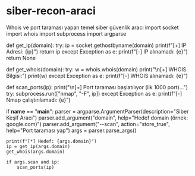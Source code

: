 # siber-recon-araci
Whois ve port taraması yapan temel siber güvenlik aracı
import socket
import whois
import subprocess
import argparse

def get_ip(domain):
    try:
        ip = socket.gethostbyname(domain)
        print(f"[+] IP Adresi: {ip}")
        return ip
    except Exception as e:
        print(f"[-] IP alınamadı: {e}")
        return None

def get_whois(domain):
    try:
        w = whois.whois(domain)
        print("\n[+] WHOIS Bilgisi:")
        print(w)
    except Exception as e:
        print(f"[-] WHOIS alınamadı: {e}")

def scan_ports(ip):
    print("\n[+] Port taraması başlatılıyor (ilk 1000 port)...")
    try:
        subprocess.run(["nmap", "-F", ip])
    except Exception as e:
        print(f"[-] Nmap çalıştırılamadı: {e}")

if __name__ == "__main__":
    parser = argparse.ArgumentParser(description="Siber Keşif Aracı")
    parser.add_argument("domain", help="Hedef domain (örnek: google.com)")
    parser.add_argument("--scan", action="store_true", help="Port taraması yap")
    args = parser.parse_args()

    print(f"[*] Hedef: {args.domain}")
    ip = get_ip(args.domain)
    get_whois(args.domain)

    if args.scan and ip:
        scan_ports(ip)
